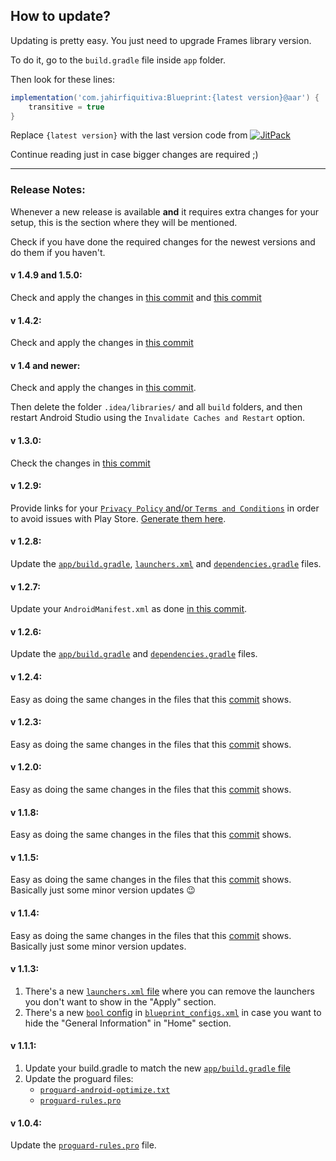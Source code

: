## How to update?

Updating is pretty easy. You just need to upgrade Frames library version.

To do it, go to the `build.gradle` file inside `app` folder.

Then look for these lines:
```gradle
implementation('com.jahirfiquitiva:Blueprint:{latest version}@aar') {
    transitive = true
}
```

Replace `{latest version}` with the last version code from [![JitPack](https://jitpack.io/v/com.jahirfiquitiva/Blueprint.svg)](https://jitpack.io/#com.jahirfiquitiva/Blueprint)

Continue reading just in case bigger changes are required ;)


------

### Release Notes:
Whenever a new release is available **and** it requires extra changes for your setup, this is the section where they will be mentioned.

Check if you have done the required changes for the newest versions and do them if you haven't.

#### v 1.4.9 and 1.5.0:
Check and apply the changes in [this commit](https://github.com/jahirfiquitiva/Blueprint/commit/4e3c7c9a74630b0a6ec4828e72725059019fd70c) and [this commit](https://github.com/jahirfiquitiva/Blueprint/commit/d710402720bcdff821309c0cb2e53fad5b7eef52)

#### v 1.4.2:
Check and apply the changes in [this commit](https://github.com/jahirfiquitiva/Blueprint/commit/799ea353b7bff49c48e8036613378d8cf71479c9)

#### v 1.4 and newer:
Check and apply the changes in [this commit](https://github.com/jahirfiquitiva/Blueprint/commit/2eaab89bc4b2400efec70caed600161d2a6b9c55).

Then delete the folder `.idea/libraries/` and all `build` folders, and then restart Android Studio using the `Invalidate Caches and Restart` option.

#### v 1.3.0:
Check the changes in [this commit](https://github.com/jahirfiquitiva/Blueprint/commit/96c8408e9ffa2fac283a35993cf56b9b948f8e3e)

#### v 1.2.9:
Provide links for your [`Privacy Policy` and/or `Terms and Conditions`](https://github.com/jahirfiquitiva/Blueprint/blob/sample/app/src/main/res/values/strings.xml#L31) in order to avoid issues with Play Store. [Generate them here](https://app-privacy-policy-generator.firebaseapp.com/).

#### v 1.2.8:
Update the [`app/build.gradle`](https://github.com/jahirfiquitiva/Blueprint/blob/sample/app/build.gradle), [`launchers.xml`](https://github.com/jahirfiquitiva/Blueprint/blob/sample/app/src/main/res/values/launchers.xml) and [`dependencies.gradle`](https://github.com/jahirfiquitiva/Blueprint/blob/sample/dependencies.gradle) files.

#### v 1.2.7:
Update your `AndroidManifest.xml` as done [in this commit](https://github.com/jahirfiquitiva/Blueprint/commit/d764658515e4454e361e766bdb33eeccf2b35798).

#### v 1.2.6:
Update the [`app/build.gradle`](https://github.com/jahirfiquitiva/Blueprint/blob/sample/app/build.gradle) and [`dependencies.gradle`](https://github.com/jahirfiquitiva/Blueprint/blob/sample/dependencies.gradle) files.

#### v 1.2.4:
Easy as doing the same changes in the files that this [commit](https://github.com/jahirfiquitiva/Blueprint/commit/2aec21edd02a797088172b2d694fe2ac517088bd) shows.

#### v 1.2.3:
Easy as doing the same changes in the files that this [commit](https://github.com/jahirfiquitiva/Blueprint/commit/de649afc2a4c2bcadb502bab21ee2905848fd735) shows.

#### v 1.2.0:
Easy as doing the same changes in the files that this [commit](https://github.com/jahirfiquitiva/Blueprint/commit/fc306d4097433e4cfbad60de71776d4ef7787a04) shows.

#### v 1.1.8:
Easy as doing the same changes in the files that this [commit](https://github.com/jahirfiquitiva/Blueprint/commit/93f46d3596bde409752fd828af7f0a86b2099b46) shows.

#### v 1.1.5:
Easy as doing the same changes in the files that this [commit](https://github.com/jahirfiquitiva/Blueprint/commit/97ef8ba91458d5da9a9a2ea405440472f3da7242) shows. Basically just some minor version updates :wink:

#### v 1.1.4:
Easy as doing the same changes in the files that this [commit](https://github.com/jahirfiquitiva/Blueprint/commit/71343ab54e771df946a5e4d17ac4de44a8836b4b) shows. Basically just some minor version updates.

#### v 1.1.3:
1. There's a new [`launchers.xml` file](https://github.com/jahirfiquitiva/Blueprint/blob/sample/app/src/main/res/values/launchers.xml) where you can remove the launchers you don't want to show in the "Apply" section.
2. There's a new [`bool` config](https://github.com/jahirfiquitiva/Blueprint/blob/121db2c562a7a9cd4dca1c812e4af4d203722be2/app/src/main/res/values/blueprint_configs.xml#L30) in [`blueprint_configs.xml`](https://github.com/jahirfiquitiva/Blueprint/blob/sample/app/src/main/res/values/blueprint_configs.xml) in case you want to hide the "General Information" in "Home" section.

#### v 1.1.1:
1. Update your build.gradle to match the new [`app/build.gradle` file](https://github.com/jahirfiquitiva/Blueprint/blob/sample/app/build.gradle)
2. Update the proguard files:
    * [`proguard-android-optimize.txt`](https://github.com/jahirfiquitiva/Blueprint/blob/sample/app/proguard-android-optimize.txt)
    * [`proguard-rules.pro`](https://github.com/jahirfiquitiva/Blueprint/blob/sample/app/proguard-rules.pro)

#### v 1.0.4:

Update the [`proguard-rules.pro`](https://github.com/jahirfiquitiva/Blueprint/blob/sample/app/proguard-rules.pro) file.